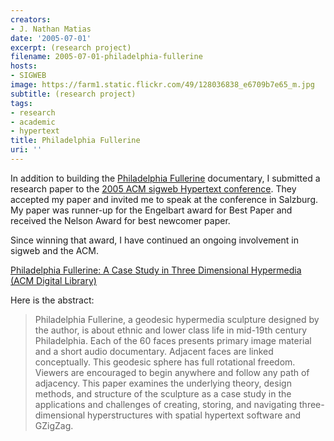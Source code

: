 ```yaml
---
creators:
- J. Nathan Matias
date: '2005-07-01'
excerpt: (research project)
filename: 2005-07-01-philadelphia-fullerine
hosts:
- SIGWEB
image: https://farm1.static.flickr.com/49/128036838_e6709b7e65_m.jpg
subtitle: (research project)
tags:
- research
- academic
- hypertext
title: Philadelphia Fullerine
uri: ''
---
```


<p>In addition to building the <a href="http://www.rubberpaw.com/philadelphia/">Philadelphia Fullerine</a> documentary, I submitted a research paper to the <a href="http://www.ht05.org/">2005 ACM sigweb Hypertext conference</a>. They accepted my paper and invited me to speak at the conference in Salzburg. My paper was runner-up for the Engelbart award for Best Paper and received the Nelson Award for best newcomer paper. </p>
<p>Since winning that award, I have continued an ongoing involvement in sigweb and the ACM. </p>
<p><a href="http://portal.acm.org/citation.cfm?id=1083360&amp;dl=ACM&amp;coll=GUIDE&amp;CFID=487417&amp;CFTOKEN=64405713">Philadelphia Fullerine: A Case Study in Three Dimensional Hypermedia (ACM Digital Library)</a></p>
<p>Here is the abstract:</p>
<blockquote>Philadelphia Fullerine, a geodesic hypermedia sculpture designed by the author, is about ethnic and lower class life in mid-19th century Philadelphia. Each of the 60 faces presents primary image material and a short audio documentary. Adjacent faces are linked conceptually. This geodesic sphere has full rotational freedom. Viewers are encouraged to begin anywhere and follow any path of adjacency. This paper examines the underlying theory, design methods, and structure of the sculpture as a case study in the applications and challenges of creating, storing, and navigating three-dimensional hyperstructures with spatial hypertext software and GZigZag.</blockquote>